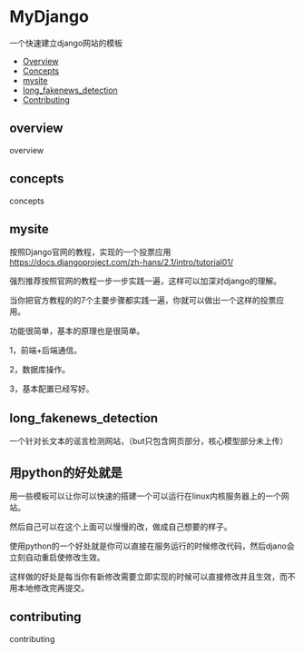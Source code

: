 # MyDjango
一个快速建立django网站的模板

* [Overview](#overview)
* [Concepts](#concepts)
* [mysite](#mysite)
* [long_fakenews_detection](#long_fakenews_detection)
* [Contributing](#contributing)

## overview
overview

## concepts
concepts

## mysite
按照Django官网的教程，实现的一个投票应用
https://docs.djangoproject.com/zh-hans/2.1/intro/tutorial01/

强烈推荐按照官网的教程一步一步实践一遍，这样可以加深对django的理解。

当你把官方教程的的7个主要步骤都实践一遍，你就可以做出一个这样的投票应用。

功能很简单，基本的原理也是很简单。

1，前端+后端通信。

2，数据库操作。

3，基本配置已经写好。

## long_fakenews_detection
一个针对长文本的谣言检测网站，（but只包含网页部分，核心模型部分未上传）

## 用python的好处就是
用一些模板可以让你可以快速的搭建一个可以运行在linux内核服务器上的一个网站。

然后自己可以在这个上面可以慢慢的改，做成自己想要的样子。

使用python的一个好处就是你可以直接在服务运行的时候修改代码，然后djano会立刻自动重启使修改生效。

这样做的好处是每当你有新修改需要立即实现的时候可以直接修改并且生效，而不用本地修改完再提交。

## contributing
contributing
